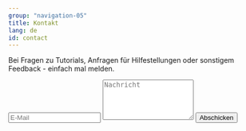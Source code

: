 ```yaml
---
group: "navigation-05"
title: Kontakt
lang: de
id: contact
---
```

Bei Fragen zu Tutorials, Anfragen für Hilfestellungen oder sonstigem Feedback - einfach mal melden.

<form action="//formspree.io/myriam@halfapx.com" method="POST" class="contact-form">
    <input type="hidden" name="_subject" value="Digitalmind Contact" />
    <input type="text" name="_replyto" placeholder="E-Mail" />
    <textarea type="text" name="message" placeholder="Nachricht" rows="5"></textarea>
    <input class="btn" type="submit" value="Abschicken">
    <input type="hidden" name="_next" value="http://halfapx.com/angekommen/" />
    <input type="text" name="_gotcha" style="display:none" />
</form>
